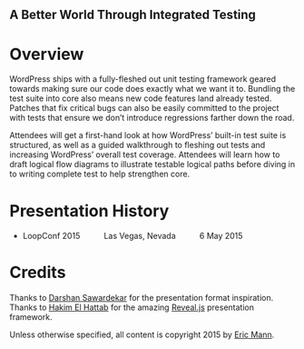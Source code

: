 A Better World Through Integrated Testing
-----------------------------------------

Overview
========

WordPress ships with a fully-fleshed out unit testing framework geared towards making sure our code does exactly what we want it to. Bundling the test suite into core also means new code features land already tested. Patches that fix critical bugs can also be easily committed to the project with tests that ensure we don’t introduce regressions farther down the road.

Attendees will get a first-hand look at how WordPress’ built-in test suite is structured, as well as a guided walkthrough to fleshing out tests and increasing WordPress’ overall test coverage. Attendees will learn how to draft logical flow diagrams to illustrate testable logical paths before diving in to writing complete test to help strengthen core.

Presentation History
====================

 * LoopConf 2015   Las Vegas, Nevada   6 May 2015

Credits
=======

Thanks to [Darshan Sawardekar](https://github.com/dsawardekar) for the presentation format inspiration.
Thanks to [Hakim El Hattab](https://github.com/hakimel) for the amazing [Reveal.js](http://lab.hakim.se/reveal-js/#/) presentation framework.

Unless otherwise specified, all content is copyright 2015 by [Eric Mann](https://eamann.com).